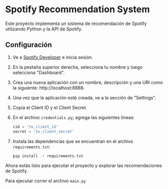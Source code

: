 # Spotify Recommendation System

Este proyecto implementa un sistema de recomendación de Spotify utilizando Python y la API de Spotify.


## Configuración

1. Ve a [Spotify Developer](https://developer.spotify.com/) e inicia sesión.
2. En la pestaña superior derecha, selecciona tu nombre y luego selecciona "Dashboard".
3. Crea una nueva aplicación con un nombre, descripción y una URI como la siguiente: http://localhost:8888.
4. Una vez que la aplicación esté creada, ve a la sección de "Settings".
5. Copia el Client ID y el Client Secret.
6. En el archivo `credentials.py`, agrega las siguientes líneas:
    ```python
    cid = 'tu_client_id'
    secret = 'tu_client_secret'
    ```


7. Instala las dependencias que se encuentran en el archivo `requirements.txt`:

    ```bash
    pip install -r requirements.txt
    ```

Ahora estás listo para ejecutar el proyecto y explorar las recomendaciones de Spotify.

Para ejecutar correr el archivo
    ```
    main.py
    ```

